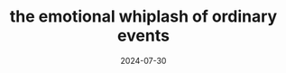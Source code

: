 ---
date: 2024-07-30
title: the emotional whiplash of ordinary events
redirect: https://quewon.github.io/pots/2/index.html
---